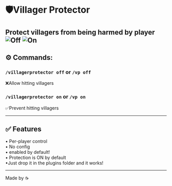 # 🛡️Villager Protector
Protect villagers from being harmed by player
![Off](https://cdn.modrinth.com/data/cached_images/8e32ca0438c972fce440ce95f4eab65ad2b21098_0.webp)
![On](https://cdn.modrinth.com/data/cached_images/3262adc790bf67038a34a8f40d4511c2701dcc33_0.webp)
---
## ⚙️ Commands:
### `/villagerprotector off` or `/vp off ` 
❌Allow hitting villagers  

### `/villagerprotector on` or `/vp on  `
✅Prevent hitting villagers

---

## ✅ Features
• Per-player control  
• No config  
• enabled by default!  
• Protection is ON by default  
•Just drop it in the plugins folder and it works!  

---
Made by ☕

